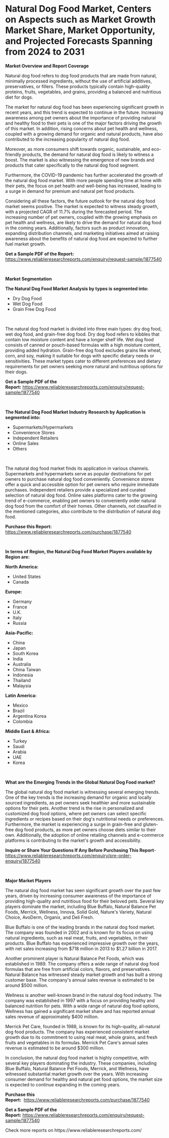 <p><h1>Natural Dog Food Market, Centers on Aspects such as Market Growth Market Share, Market Opportunity, and Projected Forecasts Spanning from 2024 to 2031</h1></p><p><strong>Market Overview and Report Coverage</strong></p>
<p><p>Natural dog food refers to dog food products that are made from natural, minimally processed ingredients, without the use of artificial additives, preservatives, or fillers. These products typically contain high-quality proteins, fruits, vegetables, and grains, providing a balanced and nutritious diet for dogs.</p><p>The market for natural dog food has been experiencing significant growth in recent years, and this trend is expected to continue in the future. Increasing awareness among pet owners about the importance of providing natural and healthy food to their pets is one of the major factors driving the growth of this market. In addition, rising concerns about pet health and wellness, coupled with a growing demand for organic and natural products, have also contributed to the increasing popularity of natural dog food.</p><p>Moreover, as more consumers shift towards organic, sustainable, and eco-friendly products, the demand for natural dog food is likely to witness a boost. The market is also witnessing the emergence of new brands and products that cater specifically to the natural dog food segment.</p><p>Furthermore, the COVID-19 pandemic has further accelerated the growth of the natural dog food market. With more people spending time at home with their pets, the focus on pet health and well-being has increased, leading to a surge in demand for premium and natural pet food products.</p><p>Considering all these factors, the future outlook for the natural dog food market seems positive. The market is expected to witness steady growth, with a projected CAGR of 11.7% during the forecasted period. The increasing number of pet owners, coupled with the growing emphasis on pet health and wellness, are likely to drive the demand for natural dog food in the coming years. Additionally, factors such as product innovation, expanding distribution channels, and marketing initiatives aimed at raising awareness about the benefits of natural dog food are expected to further fuel market growth.</p></p>
<p><strong>Get a Sample PDF of the Report:</strong> <a href="https://www.reliableresearchreports.com/enquiry/request-sample/1877540">https://www.reliableresearchreports.com/enquiry/request-sample/1877540</a></p>
<p>&nbsp;</p>
<p><strong>Market Segmentation</strong></p>
<p><strong>The Natural Dog Food Market Analysis by types is segmented into:</strong></p>
<p><ul><li>Dry Dog Food</li><li>Wet Dog Food</li><li>Grain Free Dog Food</li></ul></p>
<p>&nbsp;</p>
<p><p>The natural dog food market is divided into three main types: dry dog food, wet dog food, and grain-free dog food. Dry dog food refers to kibbles that contain low moisture content and have a longer shelf life. Wet dog food consists of canned or pouch-based formulas with a high moisture content, providing added hydration. Grain-free dog food excludes grains like wheat, corn, and soy, making it suitable for dogs with specific dietary needs or sensitivities. These market types cater to different preferences and dietary requirements for pet owners seeking more natural and nutritious options for their dogs.</p></p>
<p><strong>Get a Sample PDF of the Report:</strong>&nbsp;<a href="https://www.reliableresearchreports.com/enquiry/request-sample/1877540">https://www.reliableresearchreports.com/enquiry/request-sample/1877540</a></p>
<p>&nbsp;</p>
<p><strong>The Natural Dog Food Market Industry Research by Application is segmented into:</strong></p>
<p><ul><li>Supermarkets/Hypermarkets</li><li>Convenience Stores</li><li>Independent Retailers</li><li>Online Sales</li><li>Others</li></ul></p>
<p>&nbsp;</p>
<p><p>The natural dog food market finds its application in various channels. Supermarkets and hypermarkets serve as popular destinations for pet owners to purchase natural dog food conveniently. Convenience stores offer a quick and accessible option for pet owners who require immediate purchases. Independent retailers provide a specialized and curated selection of natural dog food. Online sales platforms cater to the growing trend of e-commerce, enabling pet owners to conveniently order natural dog food from the comfort of their homes. Other channels, not classified in the mentioned categories, also contribute to the distribution of natural dog food.</p></p>
<p><strong>Purchase this Report:</strong>&nbsp; <a href="https://www.reliableresearchreports.com/purchase/1877540">https://www.reliableresearchreports.com/purchase/1877540</a></p>
<p>&nbsp;</p>
<p><strong>In terms of Region, the Natural Dog Food Market Players available by Region are:</strong></p>
<p>
    <p> <strong> North America: </strong>
        <ul>
            <li>United States</li>
            <li>Canada</li>
        </ul>
        </p> 
    <p> <strong> Europe: </strong>
        <ul>
            <li>Germany</li>
            <li>France</li>
            <li>U.K.</li>
            <li>Italy</li>
            <li>Russia</li>
        </ul>
        </p> 
    <p> <strong> Asia-Pacific: </strong>
        <ul>
            <li>China</li>
            <li>Japan</li>
            <li>South Korea</li>
            <li>India</li>
            <li>Australia</li>
            <li>China Taiwan</li>
            <li>Indonesia</li>
            <li>Thailand</li>
            <li>Malaysia</li>
        </ul>
        </p> 
    <p> <strong> Latin America: </strong>
        <ul>
            <li>Mexico</li>
            <li>Brazil</li>
            <li>Argentina Korea</li>
            <li>Colombia</li>
        </ul>
        </p> 
    <p> <strong> Middle East & Africa: </strong>
        <ul>
            <li>Turkey</li>
            <li>Saudi</li>
            <li>Arabia</li>
            <li>UAE</li>
            <li>Korea</li>
        </ul>
    </p>
    </p>
<p>&nbsp;</p>
<p><strong>What are the Emerging Trends in the Global Natural Dog Food market?</strong></p>
<p><p>The global natural dog food market is witnessing several emerging trends. One of the key trends is the increasing demand for organic and locally sourced ingredients, as pet owners seek healthier and more sustainable options for their pets. Another trend is the rise in personalized and customized dog food options, where pet owners can select specific ingredients or recipes based on their dog's nutritional needs or preferences. Furthermore, the market is experiencing a surge in grain-free and gluten-free dog food products, as more pet owners choose diets similar to their own. Additionally, the adoption of online retailing channels and e-commerce platforms is contributing to the market's growth and accessibility.</p></p>
<p><strong>Inquire or Share Your Questions If Any Before Purchasing This Report</strong>- <a href="https://www.reliableresearchreports.com/enquiry/pre-order-enquiry/1877540">https://www.reliableresearchreports.com/enquiry/pre-order-enquiry/1877540</a></p>
<p>&nbsp;</p>
<p><strong>Major Market Players</strong></p>
<p><p>The natural dog food market has seen significant growth over the past few years, driven by increasing consumer awareness of the importance of providing high-quality and nutritious food for their beloved pets. Several key players dominate the market, including Blue Buffalo, Natural Balance Pet Foods, Merrick, Wellness, Innova, Solid Gold, Nature's Variety, Natural Choice, AvoDerm, Organix, and Deli Fresh.</p><p>Blue Buffalo is one of the leading brands in the natural dog food market. The company was founded in 2002 and is known for its focus on using natural ingredients, such as real meat, fruits, and vegetables, in their products. Blue Buffalo has experienced impressive growth over the years, with net sales increasing from $718 million in 2013 to $1.27 billion in 2017.</p><p>Another prominent player is Natural Balance Pet Foods, which was established in 1989. The company offers a wide range of natural dog food formulas that are free from artificial colors, flavors, and preservatives. Natural Balance has witnessed steady market growth and has built a strong customer base. The company's annual sales revenue is estimated to be around $500 million.</p><p>Wellness is another well-known brand in the natural dog food industry. The company was established in 1997 with a focus on providing healthy and balanced nutrition for pets. With a wide range of natural dog food options, Wellness has gained a significant market share and has reported annual sales revenue of approximately $400 million.</p><p>Merrick Pet Care, founded in 1988, is known for its high-quality, all-natural dog food products. The company has experienced consistent market growth due to its commitment to using real meat, whole grains, and fresh fruits and vegetables in its formulas. Merrick Pet Care's annual sales revenue is estimated to be around $300 million.</p><p>In conclusion, the natural dog food market is highly competitive, with several key players dominating the industry. These companies, including Blue Buffalo, Natural Balance Pet Foods, Merrick, and Wellness, have witnessed substantial market growth over the years. With increasing consumer demand for healthy and natural pet food options, the market size is expected to continue expanding in the coming years.</p></p>
<p><strong>Purchase this Report:</strong>&nbsp;&nbsp;<a href="https://www.reliableresearchreports.com/purchase/1877540">https://www.reliableresearchreports.com/purchase/1877540</a></p>
<p></p>
<p><strong>Get a Sample PDF of the Report:</strong>&nbsp;<a href="https://www.reliableresearchreports.com/enquiry/request-sample/1877540">https://www.reliableresearchreports.com/enquiry/request-sample/1877540</a></p>
<p>Check more reports on https://www.reliableresearchreports.com/</p>